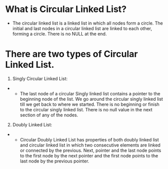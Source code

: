 # What is Circular Linked List?

-   The circular linked list is a linked list in which all nodes form a circle. The initial and last nodes in a circular linked list are linked to each other, forming a circle. There is no NULL at the end.

# There are two types of Circular Linked List.

1.  Singly Circular Linked List:

-   -   The last node of a circular Singly linked list contains a pointer to the beginning node of the list. We go around the circular singly linked list till we get back to where we started. There is no beginning or finish to the circular singly linked list. There is no null value in the next section of any of the nodes.

2.  Doubly Linked List:

-   -   Circular Doubly Linked List has properties of both doubly linked list and circular linked list in which two consecutive elements are linked or connected by the previous. Next, pointer and the last node points to the first node by the next pointer and the first node points to the last node by the previous pointer.
